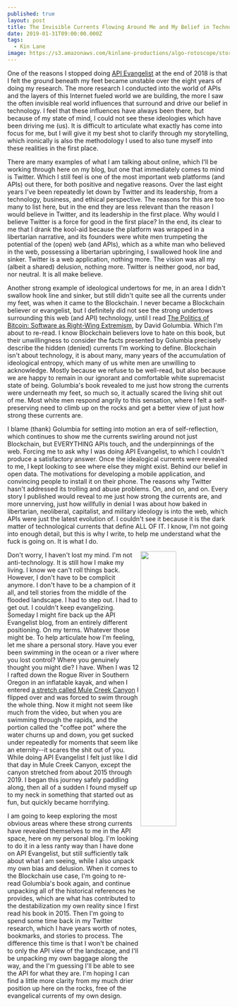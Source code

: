 ```yaml
---
published: true
layout: post
title: The Invisible Currents Flowing Around Me and My Belief in Technology
date: 2019-01-31T09:00:00.000Z
tags:
  - Kin Lane
image: https://s3.amazonaws.com/kinlane-productions/algo-rotoscope/stories/sf-city-bridge_copper_circuit.jpg
---
```


One of the reasons I stopped doing <a href="http://apievangelist.com">API Evangelist</a> at the end of 2018 is that I felt the ground beneath my feet became unstable over the eight years of doing my research. The more research I conducted into the world of APIs and the layers of this Internet fueled world we are building, the more I saw the often invisible real world influences that surround and drive our belief in technology. I feel that these influences have always been there, but because of my state of mind, I could not see these ideologies which have been driving me (us). It is difficult to articulate what exactly has come into focus for me, but I will give it my best shot to clarify through my storytelling, which ironically is also the methodology I used to also tune myself into these realities in the first place.

There are many examples of what I am talking about online, which I'll be working through here on my blog, but one that immediately comes to mind is Twitter. Which I still feel is one of the most important web platforms (and APIs) out there, for both positive and negative reasons. Over the last eight years I've been repeatedly let down by Twitter and its leadership, from a technology, business, and ethical perspective. The reasons for this are too many to list here, but in the end they are less relevant than the reason I would believe in Twitter, and its leadership in the first place. Why would I believe Twitter is a force for good in the first place? In the end, its clear to me that I drank the kool-aid because the platform was wrapped in a libertarian narrative, and its founders were white men trumpeting the potential of the (open) web (and APIs), which as a white man who believed in the web, possessing a libertarian upbringing, I swallowed hook line and sinker. Twitter is a web application, nothing more. The vision was all my (albeit a shared) delusion, nothing more. Twitter is neither good, nor bad, nor neutral. It is all make believe.

Another strong example of ideological undertows for me, in an area I didn't swallow hook line and sinker, but still didn't quite see all the currents under my feet, was when it came to the Blockchain. I never became a Blockchain believer or evangelist, but I definitely did not see the strong undertows surrounding this web (and API) technology, until I read <a href="https://www.amazon.com/Politics-Bitcoin-Right-Wing-Extremism-Forerunners/dp/1517901804">The Politics of Bitcoin: Software as Right-Wing Extremism</a>, by David Golumbia. Which I'm about to re-read. I know Blockchain believers love to hate on this book, but their unwillingness to consider the facts presented by Golumbia precisely describe the hidden (denied) currents I'm working to define. Blockchain isn't about technology, it is about many, many years of the accumulation of ideological entropy, which many of us white men are unwilling to acknowledge. Mostly because we refuse to be well-read, but also because we are happy to remain in our ignorant and comfortable white supremacist state of being. Golumbia's book revealed to me just how strong the currents were underneath my feet, so much so, it actually scared the living shit out of me. Most white men respond angrily to this sensation, where I felt a self-preserving need to climb up on the rocks and get a better view of just how strong these currents are.

I blame (thank) Golumbia for setting into motion an era of self-reflection, which continues to show me the currents swirling around not just Blockchain, but EVERYTHING APIs touch, and the underpinnings of the web. Forcing me to ask why I was doing API Evangelist, to which I couldn't produce a satisfactory answer. Once the idealogical currents were revealed to me, I kept looking to see where else they might exist. Behind our belief in open data. The motivations for developing a mobile application, and convincing people to install it on their phone. The reasons why Twitter hasn't addressed its trolling and abuse problems. On, and on, and on. Every story I published would reveal to me just how strong the currents are, and more unnerving, just how willfully in denial I was about how baked in libertarian, neoliberal, capitalist, and military ideology is into the web, which APIs were just the latest evolution of. I couldn't see it because it is the dark matter of technological currents that define ALL OF IT. I know, I'm not going into enough detail, but this is why I write, to help me understand what the fuck is going on. It is what I do.

<img src="https://s3.amazonaws.com/kinlane-productions/algo-rotoscope/stories/13439120_10154285627219813_3054276594176638940_n_copper_circuit_2.jpg" align="right" width="40%">Don't worry, I haven't lost my mind. I'm not anti-technology. It is still how I make my living. I know we can't roll things back. However, I don't have to be complicit anymore. I don't have to be a champion of it all, and tell stories from the middle of the flooded landscape. I had to step out. I had to get out. I couldn't keep evangelizing. Someday I might fire back up the API Evangelist blog, from an entirely different positioning. On my terms. Whatever those might be. To help articulate how I'm feeling, let me share a personal story. Have you ever been swimming in the ocean or a river where you lost control? Where you genuinely thought you might die? I have. When I was 12 I rafted down the Rogue River in Southern Oregon in an inflatable kayak, and when I entered <a href="https://www.youtube.com/watch?v=TryOEg0Gs90">a stretch called Mule Creek Canyon</a> I flipped over and was forced to swim through the whole thing. Now it might not seem like much from the video, but when you are swimming through the rapids, and the portion called the "coffee pot" where the water churns up and down, you get sucked under repeatedly for moments that seem like an eternity--it scares the shit out of you. While doing API Evangelist I felt just like I did that day in Mule Creek Canyon, except the canyon stretched from about 2015 through 2019. I began this journey safely paddling along, then all of a sudden I found myself up to my neck in something that started out as fun, but quickly became horrifying.

I am going to keep exploring the most obvious areas where these strong currents have revealed themselves to me in the API space, here on my personal blog. I'm looking to do it in a less ranty way than I have done on API Evangelist, but still sufficiently talk about what I am seeing, while I also unpack my own bias and delusion. When it comes to the Blockchain use case, I'm going to re-read Golumbia's book again, and continue unpacking all of the historical references he provides, which are what has contributed to the destabilization my own reality since I first read his book in 2015. Then I'm going to spend some time back in my Twitter research, which I have years worth of notes, bookmarks, and stories to process. The difference this time is that I won't be chained to only the API view of the landscape, and I'll be unpacking my own baggage along the way, and the I'm guessing I'll be able to see the API for what they are. I'm hoping I can find a little more clarity from my much drier position up here on the rocks, free of the evangelical currents of my own design.
